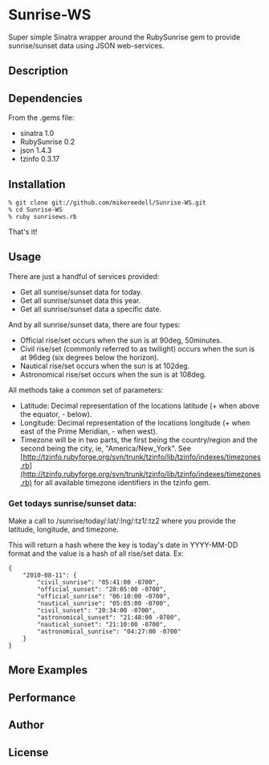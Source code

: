 Sunrise-WS
==========

Super simple Sinatra wrapper around the RubySunrise gem to provide sunrise/sunset data using JSON web-services.

Description
-----------



Dependencies
------------
From the .gems file:
 - sinatra 1.0
 - RubySunrise 0.2
 - json 1.4.3
 - tzinfo 0.3.17


Installation
------------

	% git clone git://github.com/mikereedell/Sunrise-WS.git
	% cd Sunrise-WS
	% ruby sunrisews.rb

That's it!

Usage
-----

There are just a handful of services provided:
 - Get all sunrise/sunset data for today.
 - Get all sunrise/sunset data this year.
 - Get all sunrise/sunset data a specific date.

And by all sunrise/sunset data, there are four types:
 - Official rise/set occurs when the sun is at 90deg, 50minutes.
 - Civil rise/set (commonly referred to as twilight) occurs when the sun is at 96deg (six degrees below the horizon).
 - Nautical rise/set occurs when the sun is at 102deg.
 - Astronomical rise/set occurs when the sun is at 108deg.

All methods take a common set of parameters:
 - Latitude: Decimal representation of the locations latitude (+ when above the equator, - below).
 - Longitude: Decimal representation of the locations longitude (+ when east of the Prime Meridian, - when west).
 - Timezone will be in two parts, the first being the country/region and the second being the city, ie, "America/New_York".  See [http://tzinfo.rubyforge.org/svn/trunk/tzinfo/lib/tzinfo/indexes/timezones.rb](http://tzinfo.rubyforge.org/svn/trunk/tzinfo/lib/tzinfo/indexes/timezones.rb) for all available timezone identifiers in the tzinfo gem.


### Get todays sunrise/sunset data: ###

Make a call to /sunrise/today/:lat/:lng/:tz1/:tz2 where you provide the latitude, longitude, and timezone.

This will return a hash where the key is today's date in YYYY-MM-DD format and the value is a hash of all rise/set data. Ex:

	{
	    "2010-08-11": {
	        "civil_sunrise": "05:41:00 -0700",
	        "official_sunset": "20:05:00 -0700",
	        "official_sunrise": "06:10:00 -0700",
	        "nautical_sunrise": "05:05:00 -0700",
	        "civil_sunset": "20:34:00 -0700",
	        "astronomical_sunset": "21:48:00 -0700",
	        "nautical_sunset": "21:10:00 -0700",
	        "astronomical_sunrise": "04:27:00 -0700"
	    }
	}


More Examples
-------------

Performance
-----------

Author
------

License
-------
